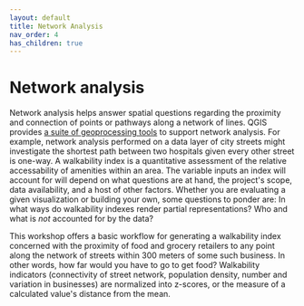 ```yaml
---
layout: default
title: Network Analysis
nav_order: 4
has_children: true
---
```

# Network analysis 

Network analysis helps answer spatial questions regarding the proximity and connection of points or pathways along a network of lines. QGIS provides [a suite of geoprocessing tools](https://docs.qgis.org/3.28/en/docs/training_manual/vector_analysis/network_analysis.html) to support network analysis. For example, network analysis performed on a data layer of city streets might investigate the shortest path between two hospitals given every other street is one-way. A walkability index is a quantitative assessment of the relative accessability of amenities within an area. The variable inputs an index will account for will depend on what questions are at hand, the project's scope, data availability, and a host of other factors. Whether you are evaluating a given visualization or building your own, some questions to ponder are: In what ways do walkability indexes render partial representations? Who and what is *not* accounted for by the data? 
    
This workshop offers a basic workflow for generating a walkability index concerned with the proximity of food and grocery retailers to any point along the network of streets within 300 meters of some such business. In other words, how far would you have to go to get food? Walkability indicators (connectivity of street network, population density, number and variation in businesses) are normalized into z-scores, or the measure of a calculated value's distance from the mean.     


<!--
- other desires, motivators, non destination oriented navigation 
- where is construction? loud noises? 
other retailers - pet stores, pharmacies 
- walking - not always same - nor even mobility choice 
accessible roads, curbs, esp. in winter - seasonality
- Construction, winter weather,
- do ppl walk more where transport is further away or drive? necessity or pleasure? -->
  
